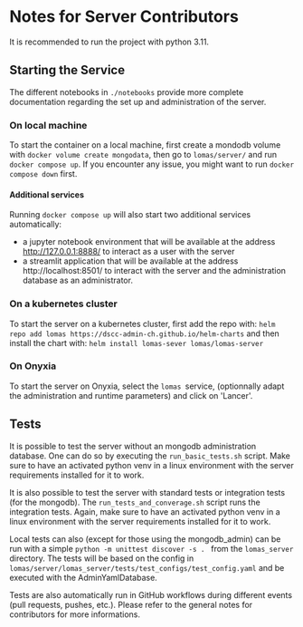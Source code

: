 # Notes for Server Contributors

It is recommended to run the project with python 3.11.

## Starting the Service

The different notebooks in `./notebooks` provide more complete documentation regarding the set up and administration of the server.

### On local machine
To start the container on a local machine, first create a mondodb volume
with `docker volume create mongodata`, then go to `lomas/server/` and run `docker compose up`. 
If you encounter any issue, you might want to run `docker compose down` first.

#### Additional services
Running `docker compose up` will also start two additional services automatically:
- a jupyter notebook environment that will be available at the address http://127.0.0.1:8888/ to interact as a user with the server
- a streamlit application that will be available at the address http://localhost:8501/ to interact with the server and the administration database as an administrator.

### On a kubernetes cluster
To start the server on a kubernetes cluster, first add the repo with:
`helm repo add lomas https://dscc-admin-ch.github.io/helm-charts`
and then install the chart with:
`helm install lomas-sever lomas/lomas-server`

### On Onyxia
To start the server on Onyxia, select the `lomas `service, (optionnally adapt the administration and runtime parameters) and click on 'Lancer'.

## Tests

It is possible to test the server without an mongodb administration database. One can do so by executing the `run_basic_tests.sh` script. Make sure to have an activated python venv in a linux environment with the server requirements installed for it to work.

It is also possible to test the server with standard tests or integration tests (for the mongodb).
The `run_tests_and_converage.sh` script runs the integration tests. Again, make sure to have an activated python venv in a linux environment with the server requirements installed for it to work.

Local tests can also (except for those using the mongodb_admin) can be run with a simple `python -m unittest discover -s . ` from the `lomas_server` directory. The tests will be based on the config in `lomas/server/lomas_server/tests/test_configs/test_config.yaml` and be executed with the AdminYamlDatabase. 

Tests are also automatically run in GitHub workflows during different events (pull requests, pushes, etc.). Please refer to the general notes for contributors for more informations.
